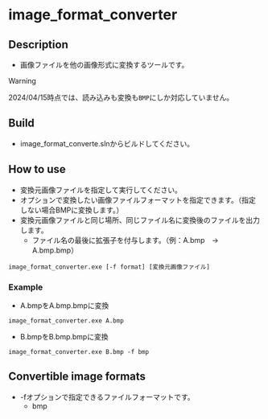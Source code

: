 # image_format_converter

## Description

- 画像ファイルを他の画像形式に変換するツールです。

> [!WARNING]
> 2024/04/15時点では、読み込みも変換も`BMP`にしか対応していません。

## Build

- image_format_converte.slnからビルドしてください。

## How to use

- 変換元画像ファイルを指定して実行してください。
- オプションで変換したい画像ファイルフォーマットを指定できます。（指定しない場合BMPに変換します。）
- 変換元画像ファイルと同じ場所、同じファイル名に変換後のファイルを出力します。
  - ファイル名の最後に拡張子を付与します。（例：A.bmp　→　A.bmp.bmp）

```shell
image_format_converter.exe [-f format] [変換元画像ファイル] 
```

### Example

- A.bmpをA.bmp.bmpに変換
```shell
image_format_converter.exe A.bmp
```

- B.bmpをB.bmp.bmpに変換
```shell
image_format_converter.exe B.bmp -f bmp
```

## Convertible image formats

- -fオプションで指定できるファイルフォーマットです。
  - bmp
